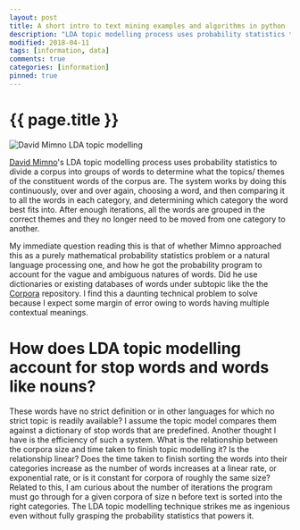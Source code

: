 ```yaml
---
layout: post
title: A short intro to text mining examples and algorithms in python
description: "LDA topic modelling process uses probability statistics to divide a corpus into groups of words to determine what the topics/ themes of the constituent words of the corpus are. The system works by doing this continuously, over and over again, choosing a word, and then comparing it to all the words in each category, and determining which category the word best fits into. After enough iterations, all the words are grouped in the correct themes and they no longer need to be moved from one category to another."
modified: 2018-04-11
tags: [information, data]
comments: true
categories: [information]
pinned: true
---
```

{{ page.title }}
================
![David Mimno LDA topic modelling](https://databricks.com/wp-content/uploads/2015/03/20newsgroups.png)

[David Mimno](http://www.mimno.org/)'s LDA topic modelling process uses probability statistics to divide a corpus into groups of words to determine what the topics/ themes of the constituent words of the corpus are. The system works by doing this continuously, over and over again, choosing a word, and then comparing it to all the words in each category, and determining which category the word best fits into. After enough iterations, all the words are grouped in the correct themes and they no longer need to be moved from one category to another.

My immediate question reading this is that of whether Mimno approached this as a purely mathematical probability statistics problem or a natural language processing one, and how he got the probability program to account for the vague and ambiguous natures of words. Did he use dictionaries or existing databases of words under subtopic like the the [Corpora](https://github.com/dariusk/corpora) repository. I find this a daunting technical problem to solve because I expect some margin of error owing to words having multiple contextual meanings.

# How does LDA topic modelling account for stop words and words like nouns?

These words have no strict definition or in other languages for which no strict topic is readily available? I assume the topic model compares them against a dictionary of stop words that are predefined. Another thought I have is the efficiency of such a system. What is the relationship between the corpora size and time taken to finish topic modelling it? Is the relationship linear? Does the time taken to finish sorting the words into their categories increase as the number of words increases at a linear rate, or exponential rate, or is it constant for corpora of roughly the same size? Related to this, I am curious about the number of iterations the program must go through for a given corpora of size n before text is sorted into the right categories. The LDA topic modelling technique strikes me as ingenious even without fully grasping the probability statistics that powers it.
